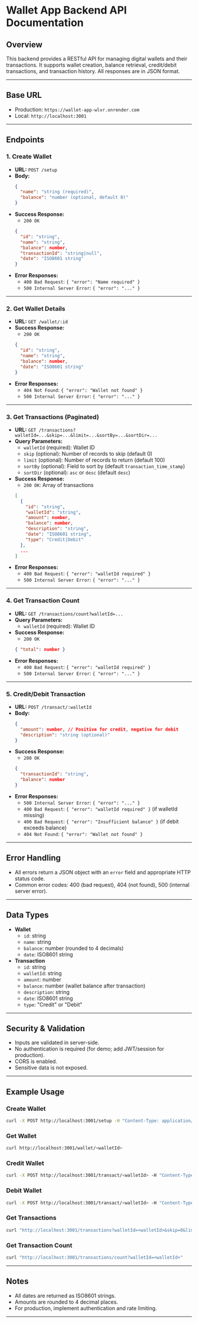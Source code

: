 # Wallet App Backend API Documentation

## Overview
This backend provides a RESTful API for managing digital wallets and their transactions. It supports wallet creation, balance retrieval, credit/debit transactions, and transaction history. All responses are in JSON format.

---

## Base URL
- Production: `https://wallet-app-wlvr.onrender.com`
- Local: `http://localhost:3001`

---

## Endpoints

### 1. Create Wallet
- **URL:** `POST /setup`
- **Body:**
  ```json
  {
    "name": "string (required)",
    "balance": "number (optional, default 0)"
  }
  ```
- **Success Response:**
  - `200 OK`
  ```json
  {
    "id": "string",
    "name": "string",
    "balance": number,
    "transactionId": "string|null",
    "date": "ISO8601 string"
  }
  ```
- **Error Responses:**
  - `400 Bad Request`: `{ "error": "Name required" }`
  - `500 Internal Server Error`: `{ "error": "..." }`

---

### 2. Get Wallet Details
- **URL:** `GET /wallet/:id`
- **Success Response:**
  - `200 OK`
  ```json
  {
    "id": "string",
    "name": "string",
    "balance": number,
    "date": "ISO8601 string"
  }
  ```
- **Error Responses:**
  - `404 Not Found`: `{ "error": "Wallet not found" }`
  - `500 Internal Server Error`: `{ "error": "..." }`

---

### 3. Get Transactions (Paginated)
- **URL:** `GET /transactions?walletId=...&skip=...&limit=...&sortBy=...&sortDir=...`
- **Query Parameters:**
  - `walletId` (required): Wallet ID
  - `skip` (optional): Number of records to skip (default 0)
  - `limit` (optional): Number of records to return (default 100)
  - `sortBy` (optional): Field to sort by (default `transaction_time_stamp`)
  - `sortDir` (optional): `asc` or `desc` (default `desc`)
- **Success Response:**
  - `200 OK`: Array of transactions
  ```json
  [
    {
      "id": "string",
      "walletId": "string",
      "amount": number,
      "balance": number,
      "description": "string",
      "date": "ISO8601 string",
      "type": "Credit|Debit"
    },
    ...
  ]
  ```
- **Error Responses:**
  - `400 Bad Request`: `{ "error": "walletId required" }`
  - `500 Internal Server Error`: `{ "error": "..." }`

---

### 4. Get Transaction Count
- **URL:** `GET /transactions/count?walletId=...`
- **Query Parameters:**
  - `walletId` (required): Wallet ID
- **Success Response:**
  - `200 OK`
  ```json
  { "total": number }
  ```
- **Error Responses:**
  - `400 Bad Request`: `{ "error": "walletId required" }`
  - `500 Internal Server Error`: `{ "error": "..." }`

---

### 5. Credit/Debit Transaction
- **URL:** `POST /transact/:walletId`
- **Body:**
  ```json
  {
    "amount": number, // Positive for credit, negative for debit
    "description": "string (optional)"
  }
  ```
- **Success Response:**
  - `200 OK`
  ```json
  {
    "transactionId": "string",
    "balance": number
  }
  ```
- **Error Responses:**
  - `500 Internal Server Error`: `{ "error": "..." }`
  - `400 Bad Request`: `{ "error": "walletId required" }` (if walletId missing)
  - `400 Bad Request`: `{ "error": "Insufficient balance" }` (if debit exceeds balance)
  - `404 Not Found`: `{ "error": "Wallet not found" }`

---

## Error Handling
- All errors return a JSON object with an `error` field and appropriate HTTP status code.
- Common error codes: 400 (bad request), 404 (not found), 500 (internal server error).

---

## Data Types
- **Wallet**
  - `id`: string
  - `name`: string
  - `balance`: number (rounded to 4 decimals)
  - `date`: ISO8601 string
- **Transaction**
  - `id`: string
  - `walletId`: string
  - `amount`: number
  - `balance`: number (wallet balance after transaction)
  - `description`: string
  - `date`: ISO8601 string
  - `type`: "Credit" or "Debit"

---

## Security & Validation
- Inputs are validated in server-side.
- No authentication is required (for demo; add JWT/session for production).
- CORS is enabled.
- Sensitive data is not exposed.

---

## Example Usage

### Create Wallet
```bash
curl -X POST http://localhost:3001/setup -H "Content-Type: application/json" -d '{"name":"Alice","balance":100}'
```

### Get Wallet
```bash
curl http://localhost:3001/wallet/<walletId>
```

### Credit Wallet
```bash
curl -X POST http://localhost:3001/transact/<walletId> -H "Content-Type: application/json" -d '{"amount":50,"description":"Deposit"}'
```

### Debit Wallet
```bash
curl -X POST http://localhost:3001/transact/<walletId> -H "Content-Type: application/json" -d '{"amount":-20,"description":"Withdrawal"}'
```

### Get Transactions
```bash
curl "http://localhost:3001/transactions?walletId=<walletId>&skip=0&limit=10"
```

### Get Transaction Count
```bash
curl "http://localhost:3001/transactions/count?walletId=<walletId>"
```

---

## Notes
- All dates are returned as ISO8601 strings.
- Amounts are rounded to 4 decimal places.
- For production, implement authentication and rate limiting.

---

